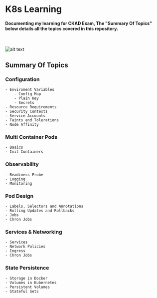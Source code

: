 # K8s Learning
<h4>Documenting my learning for CKAD Exam, The "Summary Of Topics" below details all the topics covered in this repository.</h4>
<br>

![alt text](https://codefresh.io/wp-content/uploads/2017/02/Intro-to-Kubernetes-blog-b-2.png)<br>

<h2>Summary Of Topics</h2>
<h3>Configuration</h3>

```
- Enviroment Variables
    - Config Map
    - Plain Key
    - Secrets
- Resource Requirements
- Security Contexts
- Service Accounts
- Taints and Tolerations
- Node Affinity
```

<h3>Multi Container Pods</h3>

```
- Basics
- Init Containers
```

<h3>Observability</h3>

```
- Readiness Probe
- Logging
- Monitoring
```

<h3>Pod Design</h3>

```
- Labels, Selectors and Annotations
- Rolling Updates and Rollbacks
- Jobs
- Chron Jobs
```


<h3>Services & Networking</h3>

```
- Services
- Network Policies
- Ingress
- Chron Jobs
```


<h3>State Persistence</h3>

```
- Storage in Docker
- Volumes in Kubernetes
- Persistent Volumes
- Stateful Sets
```
